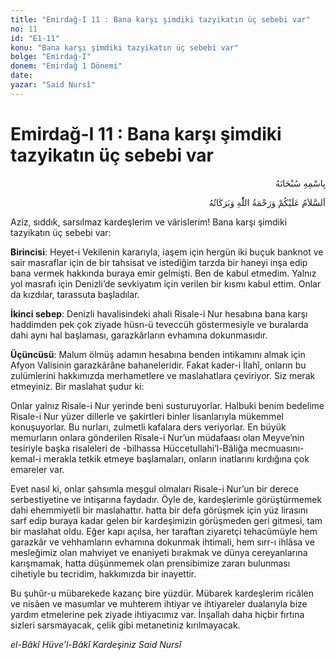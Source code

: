 ```yaml
---
title: "Emirdağ-I 11 : Bana karşı şimdiki tazyikatın üç sebebi var"
no: 11
id: "E1-11"
konu: "Bana karşı şimdiki tazyikatın üç sebebi var"
bolge: "Emirdağ-I"
donem: "Emirdağ 1 Dönemi"
date: 
yazar: "Said Nursî"
---
```


# Emirdağ-I 11 : Bana karşı şimdiki tazyikatın üç sebebi var

<p class="arabic" dir="rtl" title="Meal: “Her türlü noksan sıfatlardan yüce olan Allah’ın adıyla.”">بِاسْمِهِ سُبْحَانَهُ</p>

<p class="arabic" dir="rtl" title="Meal: “Allah’ın selâmı, rahmeti ve bereketleri, üzerinize olsun.”">اَلسَّلاَمُ عَلَيْكُمْ وَرَحْمَةُ اللّٰهِ وَبَرَكَاتُهُ</p>

Aziz, sıddık, sarsılmaz kardeşlerim ve vârislerim! Bana karşı şimdiki tazyikatın üç sebebi var:

**Birincisi**: Heyet-i Vekilenin kararıyla, iaşem için hergün iki buçuk banknot ve sair masraflar için de bir tahsisat ve istediğim tarzda bir haneyi inşa edip bana vermek hakkında buraya emir gelmişti. Ben de kabul etmedim. Yalnız yol masrafı için Denizli’de sevkiyatım için verilen bir kısmı kabul ettim. Onlar da kızdılar, tarassuta başladılar.

**İkinci sebep**: Denizli havalisindeki ahali Risale-i Nur hesabına bana karşı haddimden pek çok ziyade hüsn-ü teveccüh göstermesiyle ve buralarda dahi aynı hal başlaması, garazkârların evhamına dokunmasıdır.

**Üçüncüsü**: Malum ölmüş adamın hesabına benden intikamını almak için Afyon Valisinin garazkârâne bahaneleridir. Fakat kader-i İlahî, onların bu zulümlerini hakkımızda merhametlere ve maslahatlara çeviriyor. Siz merak etmeyiniz. Bir maslahat şudur ki:

Onlar yalnız Risale-i Nur yerinde beni susturuyorlar. Halbuki benim bedelime Risale-i Nur yüzer dillerle ve şakirtleri binler lisanlarıyla mükemmel konuşuyorlar. Bu nurları, zulmetli kafalara ders veriyorlar. En büyük memurların onlara gönderilen Risale-i Nur’un müdafaası olan Meyve’nin tesiriyle başka risaleleri de -bilhassa Hüccetullahi’l-Bâliğa mecmuasını- kemal-i merakla tetkik etmeye başlamaları, onların inatlarını kırdığına çok emareler var.

Evet nasıl ki, onlar şahsımla meşgul olmaları Risale-i Nur’un bir derece serbestiyetine ve intişarına faydadır. Öyle de, kardeşlerimle görüştürmemek dahi ehemmiyetli bir maslahattır. hatta bir defa görüşmek için yüz lirasını sarf edip buraya kadar gelen bir kardeşimizin görüşmeden geri gitmesi, tam bir maslahat oldu. Eğer kapı açılsa, her taraftan ziyaretçi tehacümüyle hem garazkâr ve vehhamların evhamına dokunmak ihtimali, hem sırr-ı ihlâsa ve mesleğimiz olan mahviyet ve enaniyeti bırakmak ve dünya cereyanlarına karışmamak, hatta düşünmemek olan prensibimize zararı bulunması cihetiyle bu tecridim, hakkımızda bir inayettir.

Bu şuhûr-u mübarekede kazanç bire yüzdür. Mübarek kardeşlerim ricâlen ve nisâen ve masumlar ve muhterem ihtiyar ve ihtiyareler dualarıyla bize yardım etmelerine pek ziyade ihtiyacımız var. İnşallah daha hiçbir fırtına sizleri sarsmayacak, çelik gibi metanetiniz kırılmayacak.

*el-Bâkî Hüve’l-Bâkî*
*Kardeşiniz*
*Said Nursî*
